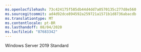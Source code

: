 ```yaml
---
ms.openlocfilehash: 73c424175f585db44d4dd7a0570135c277d8e560
ms.sourcegitcommit: ad4d92dce894592a259721a1571b1d8736abacdb
ms.translationtype: MT
ms.contentlocale: pt-BR
ms.lasthandoff: 08/04/2020
ms.locfileid: "87683342"
---
```

Windows Server 2019 Standard
